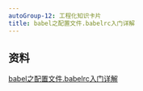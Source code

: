 ```yaml
---
autoGroup-12: 工程化知识卡片
title: babel之配置文件.babelrc入门详解
---
```



## 资料
[babel之配置文件.babelrc入门详解](https://juejin.cn/post/6844903561910812685)
